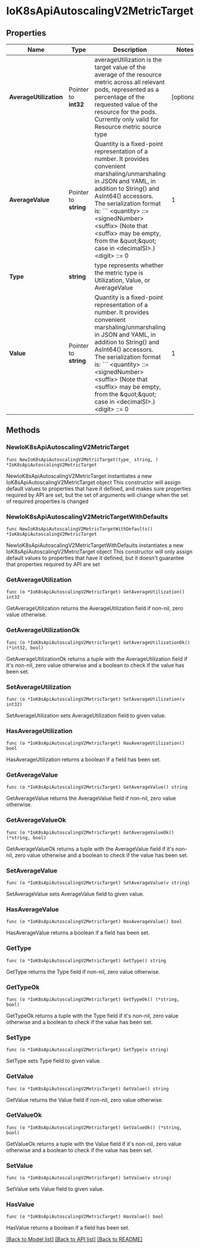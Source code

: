 # IoK8sApiAutoscalingV2MetricTarget

## Properties

Name | Type | Description | Notes
------------ | ------------- | ------------- | -------------
**AverageUtilization** | Pointer to **int32** | averageUtilization is the target value of the average of the resource metric across all relevant pods, represented as a percentage of the requested value of the resource for the pods. Currently only valid for Resource metric source type | [optional] 
**AverageValue** | Pointer to **string** | Quantity is a fixed-point representation of a number. It provides convenient marshaling/unmarshaling in JSON and YAML, in addition to String() and AsInt64() accessors.  The serialization format is:  &#x60;&#x60;&#x60; &lt;quantity&gt;        ::&#x3D; &lt;signedNumber&gt;&lt;suffix&gt;   (Note that &lt;suffix&gt; may be empty, from the \&quot;\&quot; case in &lt;decimalSI&gt;.)  &lt;digit&gt;           ::&#x3D; 0 | 1 | ... | 9 &lt;digits&gt;          ::&#x3D; &lt;digit&gt; | &lt;digit&gt;&lt;digits&gt; &lt;number&gt;          ::&#x3D; &lt;digits&gt; | &lt;digits&gt;.&lt;digits&gt; | &lt;digits&gt;. | .&lt;digits&gt; &lt;sign&gt;            ::&#x3D; \&quot;+\&quot; | \&quot;-\&quot; &lt;signedNumber&gt;    ::&#x3D; &lt;number&gt; | &lt;sign&gt;&lt;number&gt; &lt;suffix&gt;          ::&#x3D; &lt;binarySI&gt; | &lt;decimalExponent&gt; | &lt;decimalSI&gt; &lt;binarySI&gt;        ::&#x3D; Ki | Mi | Gi | Ti | Pi | Ei   (International System of units; See: http://physics.nist.gov/cuu/Units/binary.html)  &lt;decimalSI&gt;       ::&#x3D; m | \&quot;\&quot; | k | M | G | T | P | E   (Note that 1024 &#x3D; 1Ki but 1000 &#x3D; 1k; I didn&#39;t choose the capitalization.)  &lt;decimalExponent&gt; ::&#x3D; \&quot;e\&quot; &lt;signedNumber&gt; | \&quot;E\&quot; &lt;signedNumber&gt; &#x60;&#x60;&#x60;  No matter which of the three exponent forms is used, no quantity may represent a number greater than 2^63-1 in magnitude, nor may it have more than 3 decimal places. Numbers larger or more precise will be capped or rounded up. (E.g.: 0.1m will rounded up to 1m.) This may be extended in the future if we require larger or smaller quantities.  When a Quantity is parsed from a string, it will remember the type of suffix it had, and will use the same type again when it is serialized.  Before serializing, Quantity will be put in \&quot;canonical form\&quot;. This means that Exponent/suffix will be adjusted up or down (with a corresponding increase or decrease in Mantissa) such that:  - No precision is lost - No fractional digits will be emitted - The exponent (or suffix) is as large as possible.  The sign will be omitted unless the number is negative.  Examples:  - 1.5 will be serialized as \&quot;1500m\&quot; - 1.5Gi will be serialized as \&quot;1536Mi\&quot;  Note that the quantity will NEVER be internally represented by a floating point number. That is the whole point of this exercise.  Non-canonical values will still parse as long as they are well formed, but will be re-emitted in their canonical form. (So always use canonical form, or don&#39;t diff.)  This format is intended to make it difficult to use these numbers without writing some sort of special handling code in the hopes that that will cause implementors to also use a fixed point implementation. | [optional] 
**Type** | **string** | type represents whether the metric type is Utilization, Value, or AverageValue | 
**Value** | Pointer to **string** | Quantity is a fixed-point representation of a number. It provides convenient marshaling/unmarshaling in JSON and YAML, in addition to String() and AsInt64() accessors.  The serialization format is:  &#x60;&#x60;&#x60; &lt;quantity&gt;        ::&#x3D; &lt;signedNumber&gt;&lt;suffix&gt;   (Note that &lt;suffix&gt; may be empty, from the \&quot;\&quot; case in &lt;decimalSI&gt;.)  &lt;digit&gt;           ::&#x3D; 0 | 1 | ... | 9 &lt;digits&gt;          ::&#x3D; &lt;digit&gt; | &lt;digit&gt;&lt;digits&gt; &lt;number&gt;          ::&#x3D; &lt;digits&gt; | &lt;digits&gt;.&lt;digits&gt; | &lt;digits&gt;. | .&lt;digits&gt; &lt;sign&gt;            ::&#x3D; \&quot;+\&quot; | \&quot;-\&quot; &lt;signedNumber&gt;    ::&#x3D; &lt;number&gt; | &lt;sign&gt;&lt;number&gt; &lt;suffix&gt;          ::&#x3D; &lt;binarySI&gt; | &lt;decimalExponent&gt; | &lt;decimalSI&gt; &lt;binarySI&gt;        ::&#x3D; Ki | Mi | Gi | Ti | Pi | Ei   (International System of units; See: http://physics.nist.gov/cuu/Units/binary.html)  &lt;decimalSI&gt;       ::&#x3D; m | \&quot;\&quot; | k | M | G | T | P | E   (Note that 1024 &#x3D; 1Ki but 1000 &#x3D; 1k; I didn&#39;t choose the capitalization.)  &lt;decimalExponent&gt; ::&#x3D; \&quot;e\&quot; &lt;signedNumber&gt; | \&quot;E\&quot; &lt;signedNumber&gt; &#x60;&#x60;&#x60;  No matter which of the three exponent forms is used, no quantity may represent a number greater than 2^63-1 in magnitude, nor may it have more than 3 decimal places. Numbers larger or more precise will be capped or rounded up. (E.g.: 0.1m will rounded up to 1m.) This may be extended in the future if we require larger or smaller quantities.  When a Quantity is parsed from a string, it will remember the type of suffix it had, and will use the same type again when it is serialized.  Before serializing, Quantity will be put in \&quot;canonical form\&quot;. This means that Exponent/suffix will be adjusted up or down (with a corresponding increase or decrease in Mantissa) such that:  - No precision is lost - No fractional digits will be emitted - The exponent (or suffix) is as large as possible.  The sign will be omitted unless the number is negative.  Examples:  - 1.5 will be serialized as \&quot;1500m\&quot; - 1.5Gi will be serialized as \&quot;1536Mi\&quot;  Note that the quantity will NEVER be internally represented by a floating point number. That is the whole point of this exercise.  Non-canonical values will still parse as long as they are well formed, but will be re-emitted in their canonical form. (So always use canonical form, or don&#39;t diff.)  This format is intended to make it difficult to use these numbers without writing some sort of special handling code in the hopes that that will cause implementors to also use a fixed point implementation. | [optional] 

## Methods

### NewIoK8sApiAutoscalingV2MetricTarget

`func NewIoK8sApiAutoscalingV2MetricTarget(type_ string, ) *IoK8sApiAutoscalingV2MetricTarget`

NewIoK8sApiAutoscalingV2MetricTarget instantiates a new IoK8sApiAutoscalingV2MetricTarget object
This constructor will assign default values to properties that have it defined,
and makes sure properties required by API are set, but the set of arguments
will change when the set of required properties is changed

### NewIoK8sApiAutoscalingV2MetricTargetWithDefaults

`func NewIoK8sApiAutoscalingV2MetricTargetWithDefaults() *IoK8sApiAutoscalingV2MetricTarget`

NewIoK8sApiAutoscalingV2MetricTargetWithDefaults instantiates a new IoK8sApiAutoscalingV2MetricTarget object
This constructor will only assign default values to properties that have it defined,
but it doesn't guarantee that properties required by API are set

### GetAverageUtilization

`func (o *IoK8sApiAutoscalingV2MetricTarget) GetAverageUtilization() int32`

GetAverageUtilization returns the AverageUtilization field if non-nil, zero value otherwise.

### GetAverageUtilizationOk

`func (o *IoK8sApiAutoscalingV2MetricTarget) GetAverageUtilizationOk() (*int32, bool)`

GetAverageUtilizationOk returns a tuple with the AverageUtilization field if it's non-nil, zero value otherwise
and a boolean to check if the value has been set.

### SetAverageUtilization

`func (o *IoK8sApiAutoscalingV2MetricTarget) SetAverageUtilization(v int32)`

SetAverageUtilization sets AverageUtilization field to given value.

### HasAverageUtilization

`func (o *IoK8sApiAutoscalingV2MetricTarget) HasAverageUtilization() bool`

HasAverageUtilization returns a boolean if a field has been set.

### GetAverageValue

`func (o *IoK8sApiAutoscalingV2MetricTarget) GetAverageValue() string`

GetAverageValue returns the AverageValue field if non-nil, zero value otherwise.

### GetAverageValueOk

`func (o *IoK8sApiAutoscalingV2MetricTarget) GetAverageValueOk() (*string, bool)`

GetAverageValueOk returns a tuple with the AverageValue field if it's non-nil, zero value otherwise
and a boolean to check if the value has been set.

### SetAverageValue

`func (o *IoK8sApiAutoscalingV2MetricTarget) SetAverageValue(v string)`

SetAverageValue sets AverageValue field to given value.

### HasAverageValue

`func (o *IoK8sApiAutoscalingV2MetricTarget) HasAverageValue() bool`

HasAverageValue returns a boolean if a field has been set.

### GetType

`func (o *IoK8sApiAutoscalingV2MetricTarget) GetType() string`

GetType returns the Type field if non-nil, zero value otherwise.

### GetTypeOk

`func (o *IoK8sApiAutoscalingV2MetricTarget) GetTypeOk() (*string, bool)`

GetTypeOk returns a tuple with the Type field if it's non-nil, zero value otherwise
and a boolean to check if the value has been set.

### SetType

`func (o *IoK8sApiAutoscalingV2MetricTarget) SetType(v string)`

SetType sets Type field to given value.


### GetValue

`func (o *IoK8sApiAutoscalingV2MetricTarget) GetValue() string`

GetValue returns the Value field if non-nil, zero value otherwise.

### GetValueOk

`func (o *IoK8sApiAutoscalingV2MetricTarget) GetValueOk() (*string, bool)`

GetValueOk returns a tuple with the Value field if it's non-nil, zero value otherwise
and a boolean to check if the value has been set.

### SetValue

`func (o *IoK8sApiAutoscalingV2MetricTarget) SetValue(v string)`

SetValue sets Value field to given value.

### HasValue

`func (o *IoK8sApiAutoscalingV2MetricTarget) HasValue() bool`

HasValue returns a boolean if a field has been set.


[[Back to Model list]](../README.md#documentation-for-models) [[Back to API list]](../README.md#documentation-for-api-endpoints) [[Back to README]](../README.md)


